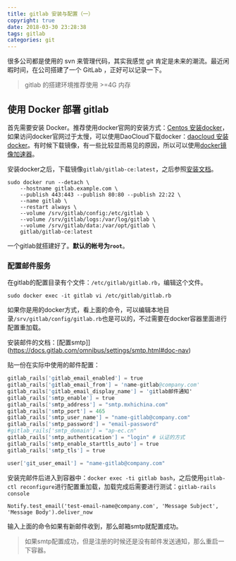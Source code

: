 ```yaml
---
title: gitlab 安装与配置（一）
copyright: true
date: 2018-03-30 23:28:38
tags: gitlab
categories: git
---
```


很多公司都是使用的 svn 来管理代码，其实我感觉 git 肯定是未来的潮流。最近闲暇时间，在公司搭建了一个 GitLab ，正好可以记录一下。

> gitlab 的搭建环境推荐使用 >=4G 内存



## 使用 Docker 部署 gitlab

首先需要安装 Docker。推荐使用docker官网的安装方式：[Centos 安装docker](https://docs.docker.com/install/linux/docker-ce/centos/)，如果访问docker官网过于太慢，可以使用DaoCloud下载docker：[daocloud 安装docker](https://download.daocloud.io/Docker_Mirror/Docker)。有时候下载镜像，有一些比较显而易见的原因，所以可以使用[docker镜像加速器](https://www.daocloud.io/mirror#accelerator-doc)。

安装docker之后，下载镜像`gitlab/gitlab-ce:latest`，之后参照[安装文档](https://docs.gitlab.com/omnibus/docker/README.html#run-the-image)。

```shell
sudo docker run --detach \
    --hostname gitlab.example.com \
    --publish 443:443 --publish 80:80 --publish 22:22 \
    --name gitlab \
    --restart always \
    --volume /srv/gitlab/config:/etc/gitlab \
    --volume /srv/gitlab/logs:/var/log/gitlab \
    --volume /srv/gitlab/data:/var/opt/gitlab \
    gitlab/gitlab-ce:latest
```
一个gitlab就搭建好了。**默认的帐号为`root`**。

<!--more-->

### 配置邮件服务

在gitlab的配置目录有个文件：`/etc/gitlab/gitlab.rb`，编辑这个文件。

```shell
sudo docker exec -it gitlab vi /etc/gitlab/gitlab.rb
```

如果你是用的docker方式，看上面的命令，可以编辑本地目录`/srv/gitlab/config/gitlab.rb`也是可以的，不过需要在docker容器里面进行配置重加载。

安装邮件的文档：[配置smtp]](https://docs.gitlab.com/omnibus/settings/smtp.html#doc-nav)

贴一份在实际中使用的邮件配置：

```s
gitlab_rails['gitlab_email_enabled'] = true
gitlab_rails['gitlab_email_from'] = 'name-gitlab@company.com'
gitlab_rails['gitlab_email_display_name'] = 'gitlab邮件通知'
gitlab_rails['smtp_enable'] = true
gitlab_rails['smtp_address'] = "smtp.mxhichina.com"
gitlab_rails['smtp_port'] = 465
gitlab_rails['smtp_user_name'] = "name-gitlab@company.com"
gitlab_rails['smtp_password'] = "email-password"
#gitlab_rails['smtp_domain'] = "ap-ec.cn"
gitlab_rails['smtp_authentication'] = "login" # 认证的方式
gitlab_rails['smtp_enable_starttls_auto'] = true
gitlab_rails['smtp_tls'] = true

user['git_user_email'] = "name-gitlab@company.com"
```

安装完邮件后进入到容器中：`docker exec -ti gitlab bash`，之后使用`gitlab-ctl reconfigure`进行配置重加载，加载完成后需要进行测试：`gitlab-rails console`

```shell
Notify.test_email('test-email-name@company.com', 'Message Subject', 'Message Body').deliver_now
```

输入上面的命令如果有新邮件收到，那么邮箱smtp就配置成功。

> 如果smtp配置成功，但是注册的时候还是没有邮件发送通知，那么重启一下容器。


